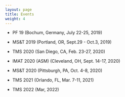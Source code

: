 ```yaml
---
layout: page
title: Events
weight: 4
---
```


- PF 19 (Bochum, Germany, July 22-25, 2019)

- MS&T 2019 (Portland, OR, Sept.29 - Oct.3, 2019)

- TMS 2020 (San Diego, CA, Feb. 23-27, 2020)

- IMAT 2020 (ASM) (Cleveland, OH, Sept. 14-17, 2020)

- MS&T 2020 (Pittsburgh, PA, Oct. 4-8, 2020)

- TMS 2021 (Orlando, FL, Mar. 7-11, 2021)

- TMS 2022 (Mar, 2022)
